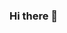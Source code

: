 ### Hi there 👋

<!--
**neemnit/neemnit** is a ✨ _special_ ✨ repository because its `README.md` (this file) appears on your GitHub profile.

Here are some ideas to get you started:

- 🔭 I’m currently working on ...
- Node js
- 👯 I’m looking to collaborate on ...
- 🤔 I’m looking for help with ...
- 💬 Ask me about ...
- 📫 How to reach me:www.linkedin.com
- 😄 Pronouns: ...
- ⚡ Fun fact: ...
-->
